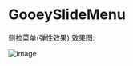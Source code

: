 # GooeySlideMenu
侧拉菜单(弹性效果)
效果图:

![image](https://github.com/justForL/GooeySlideMenu/blob/master/SlideMenu.gif)
